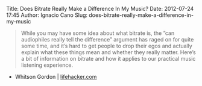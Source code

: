 Title: Does Bitrate Really Make a Difference In My Music?
Date: 2012-07-24 17:45
Author: Ignacio Cano
Slug: does-bitrate-really-make-a-difference-in-my-music

> While you may have some idea about what bitrate is, the ”can
> audiophiles really tell the difference” argument has raged on for
> quite some time, and it’s hard to get people to drop their egos and
> actually explain what these things mean and whether they really
> matter. Here’s a bit of information on bitrate and how it applies to
> our practical music listening experience.

- Whitson Gordon | [lifehacker.com][]

  [lifehacker.com]: http://lifehacker.com/5810575/does-bitrate-really-make-a-difference-in-my-music
    "Does Bitrate Really Make a Difference In My Music?"
